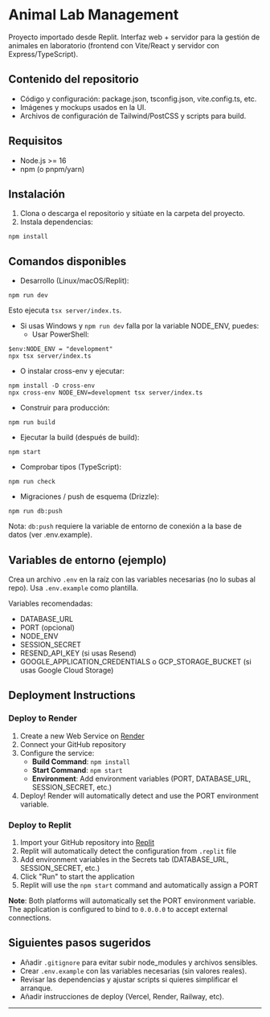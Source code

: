 # Animal Lab Management

Proyecto importado desde Replit. Interfaz web + servidor para la gestión de animales en laboratorio (frontend con Vite/React y servidor con Express/TypeScript).

## Contenido del repositorio
- Código y configuración: package.json, tsconfig.json, vite.config.ts, etc.
- Imágenes y mockups usados en la UI.
- Archivos de configuración de Tailwind/PostCSS y scripts para build.

## Requisitos
- Node.js >= 16
- npm (o pnpm/yarn)

## Instalación
1. Clona o descarga el repositorio y sitúate en la carpeta del proyecto.
2. Instala dependencias:

```
npm install
```

## Comandos disponibles
- Desarrollo (Linux/macOS/Replit):

```
npm run dev
```

Esto ejecuta `tsx server/index.ts`.

- Si usas Windows y `npm run dev` falla por la variable NODE_ENV, puedes:
  - Usar PowerShell:

```
$env:NODE_ENV = "development"
npx tsx server/index.ts
```

  - O instalar cross-env y ejecutar:

```
npm install -D cross-env
npx cross-env NODE_ENV=development tsx server/index.ts
```

- Construir para producción:

```
npm run build
```

- Ejecutar la build (después de build):

```
npm start
```

- Comprobar tipos (TypeScript):

```
npm run check
```

- Migraciones / push de esquema (Drizzle):

```
npm run db:push
```

Nota: `db:push` requiere la variable de entorno de conexión a la base de datos (ver .env.example).

## Variables de entorno (ejemplo)
Crea un archivo `.env` en la raíz con las variables necesarias (no lo subas al repo). Usa `.env.example` como plantilla.

Variables recomendadas:
- DATABASE_URL
- PORT (opcional)
- NODE_ENV
- SESSION_SECRET
- RESEND_API_KEY (si usas Resend)
- GOOGLE_APPLICATION_CREDENTIALS o GCP_STORAGE_BUCKET (si usas Google Cloud Storage)

## Deployment Instructions

### Deploy to Render

1. Create a new Web Service on [Render](https://render.com)
2. Connect your GitHub repository
3. Configure the service:
   - **Build Command**: `npm install`
   - **Start Command**: `npm start`
   - **Environment**: Add environment variables (PORT, DATABASE_URL, SESSION_SECRET, etc.)
4. Deploy! Render will automatically detect and use the PORT environment variable.

### Deploy to Replit

1. Import your GitHub repository into [Replit](https://replit.com)
2. Replit will automatically detect the configuration from `.replit` file
3. Add environment variables in the Secrets tab (DATABASE_URL, SESSION_SECRET, etc.)
4. Click "Run" to start the application
5. Replit will use the `npm start` command and automatically assign a PORT

**Note**: Both platforms will automatically set the PORT environment variable. The application is configured to bind to `0.0.0.0` to accept external connections.

## Siguientes pasos sugeridos
- Añadir `.gitignore` para evitar subir node_modules y archivos sensibles.
- Crear `.env.example` con las variables necesarias (sin valores reales).
- Revisar las dependencias y ajustar scripts si quieres simplificar el arranque.
- Añadir instrucciones de deploy (Vercel, Render, Railway, etc).

---